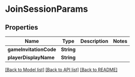 # JoinSessionParams

## Properties
Name | Type | Description | Notes
------------ | ------------- | ------------- | -------------
**gameInvitationCode** | **String** |  | 
**playerDisplayName** | **String** |  | 

[[Back to Model list]](../README.md#documentation-for-models) [[Back to API list]](../README.md#documentation-for-api-endpoints) [[Back to README]](../README.md)



